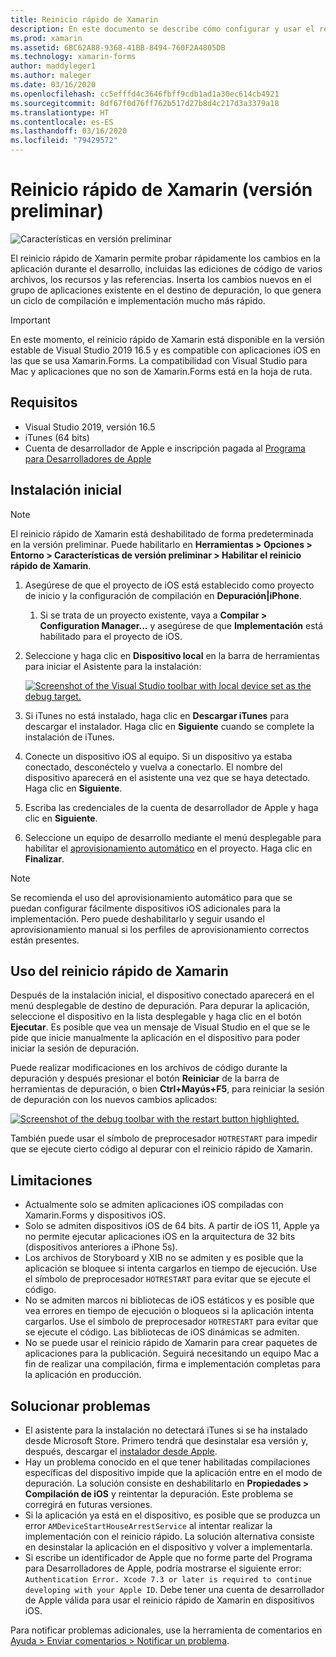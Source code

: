 ```yaml
---
title: Reinicio rápido de Xamarin
description: En este documento se describe cómo configurar y usar el reinicio rápido de Xamarin para depurar una aplicación iOS.
ms.prod: xamarin
ms.assetid: 6BC62A88-9368-41BB-8494-760F2A4805DB
ms.technology: xamarin-forms
author: maddyleger1
ms.author: maleger
ms.date: 03/16/2020
ms.openlocfilehash: cc5efffd4c3646fbff9cdb1ad1a30ec614cb4921
ms.sourcegitcommit: 8df67f0d76ff762b517d27b8d4c217d3a3379a18
ms.translationtype: HT
ms.contentlocale: es-ES
ms.lasthandoff: 03/16/2020
ms.locfileid: "79429572"
---
```

# <a name="xamarin-hot-restart-preview"></a>Reinicio rápido de Xamarin (versión preliminar)

![Características en versión preliminar](~/media/shared/preview.png)

El reinicio rápido de Xamarin permite probar rápidamente los cambios en la aplicación durante el desarrollo, incluidas las ediciones de código de varios archivos, los recursos y las referencias. Inserta los cambios nuevos en el grupo de aplicaciones existente en el destino de depuración, lo que genera un ciclo de compilación e implementación mucho más rápido.

> [!IMPORTANT]
> En este momento, el reinicio rápido de Xamarin está disponible en la versión estable de Visual Studio 2019 16.5 y es compatible con aplicaciones iOS en las que se usa Xamarin.Forms. La compatibilidad con Visual Studio para Mac y aplicaciones que no son de Xamarin.Forms está en la hoja de ruta.

## <a name="requirements"></a>Requisitos

- Visual Studio 2019, versión 16.5
- iTunes (64 bits)
- Cuenta de desarrollador de Apple e inscripción pagada al [Programa para Desarrolladores de Apple](https://developer.apple.com/programs)


## <a name="initial-setup"></a>Instalación inicial

> [!NOTE]
> El reinicio rápido de Xamarin está deshabilitado de forma predeterminada en la versión preliminar. Puede habilitarlo en **Herramientas > Opciones > Entorno > Características de versión preliminar > Habilitar el reinicio rápido de Xamarin**.

1. Asegúrese de que el proyecto de iOS está establecido como proyecto de inicio y la configuración de compilación en **Depuración|iPhone**.

   1. Si se trata de un proyecto existente, vaya a **Compilar > Configuration Manager...** y asegúrese de que **Implementación** está habilitado para el proyecto de iOS.

2. Seleccione y haga clic en **Dispositivo local** en la barra de herramientas para iniciar el Asistente para la instalación:

    [![](hot-restart-images/toolbar.png "Screenshot of the Visual Studio toolbar with local device set as the debug target.")](hot-restart-images/toolbar.png)

3. Si iTunes no está instalado, haga clic en **Descargar iTunes** para descargar el instalador. Haga clic en **Siguiente** cuando se complete la instalación de iTunes.

4. Conecte un dispositivo iOS al equipo. Si un dispositivo ya estaba conectado, desconéctelo y vuelva a conectarlo. El nombre del dispositivo aparecerá en el asistente una vez que se haya detectado. Haga clic en **Siguiente**.

5. Escriba las credenciales de la cuenta de desarrollador de Apple y haga clic en **Siguiente**.

6. Seleccione un equipo de desarrollo mediante el menú desplegable para habilitar el [ aprovisionamiento automático](~/ios/get-started/installation/device-provisioning/automatic-provisioning.md) en el proyecto. Haga clic en **Finalizar**.

> [!NOTE]
> Se recomienda el uso del aprovisionamiento automático para que se puedan configurar fácilmente dispositivos iOS adicionales para la implementación. Pero puede deshabilitarlo y seguir usando el aprovisionamiento manual si los perfiles de aprovisionamiento correctos están presentes.

## <a name="use-xamarin-hot-restart"></a>Uso del reinicio rápido de Xamarin
Después de la instalación inicial, el dispositivo conectado aparecerá en el menú desplegable de destino de depuración. Para depurar la aplicación, seleccione el dispositivo en la lista desplegable y haga clic en el botón **Ejecutar**. Es posible que vea un mensaje de Visual Studio en el que se le pide que inicie manualmente la aplicación en el dispositivo para poder iniciar la sesión de depuración.

Puede realizar modificaciones en los archivos de código durante la depuración y después presionar el botón **Reiniciar** de la barra de herramientas de depuración, o bien **Ctrl+Mayús+F5**, para reiniciar la sesión de depuración con los nuevos cambios aplicados:

[![](hot-restart-images/restart.png "Screenshot of the debug toolbar with the restart button highlighted.")](hot-restart-images/toolbar.png)

También puede usar el símbolo de preprocesador `HOTRESTART` para impedir que se ejecute cierto código al depurar con el reinicio rápido de Xamarin.

## <a name="limitations"></a>Limitaciones

- Actualmente solo se admiten aplicaciones iOS compiladas con Xamarin.Forms y dispositivos iOS.
- Solo se admiten dispositivos iOS de 64 bits. A partir de iOS 11, Apple ya no permite ejecutar aplicaciones iOS en la arquitectura de 32 bits (dispositivos anteriores a iPhone 5s).
- Los archivos de Storyboard y XIB no se admiten y es posible que la aplicación se bloquee si intenta cargarlos en tiempo de ejecución. Use el símbolo de preprocesador `HOTRESTART` para evitar que se ejecute el código.
- No se admiten marcos ni bibliotecas de iOS estáticos y es posible que vea errores en tiempo de ejecución o bloqueos si la aplicación intenta cargarlos. Use el símbolo de preprocesador `HOTRESTART` para evitar que se ejecute el código. Las bibliotecas de iOS dinámicas se admiten.
- No se puede usar el reinicio rápido de Xamarin para crear paquetes de aplicaciones para la publicación. Seguirá necesitando un equipo Mac a fin de realizar una compilación, firma e implementación completas para la aplicación en producción.

## <a name="troubleshoot"></a>Solucionar problemas

- El asistente para la instalación no detectará iTunes si se ha instalado desde Microsoft Store. Primero tendrá que desinstalar esa versión y, después, descargar el [instalador desde Apple](https://go.microsoft.com/fwlink/?linkid=2101014).
- Hay un problema conocido en el que tener habilitadas compilaciones específicas del dispositivo impide que la aplicación entre en el modo de depuración. La solución consiste en deshabilitarlo en **Propiedades > Compilación de iOS** y reintentar la depuración. Este problema se corregirá en futuras versiones.
- Si la aplicación ya está en el dispositivo, es posible que se produzca un error `AMDeviceStartHouseArrestService` al intentar realizar la implementación con el reinicio rápido. La solución alternativa consiste en desinstalar la aplicación en el dispositivo y volver a implementarla.
- Si escribe un identificador de Apple que no forme parte del Programa para Desarrolladores de Apple, podría mostrarse el siguiente error: `Authentication Error. Xcode 7.3 or later is required to continue developing with your Apple ID`. Debe tener una cuenta de desarrollador de Apple válida para usar el reinicio rápido de Xamarin en dispositivos iOS. 

Para notificar problemas adicionales, use la herramienta de comentarios en [Ayuda > Enviar comentarios > Notificar un problema](/visualstudio/ide/feedback-options?view=vs-2019#report-a-problem).
